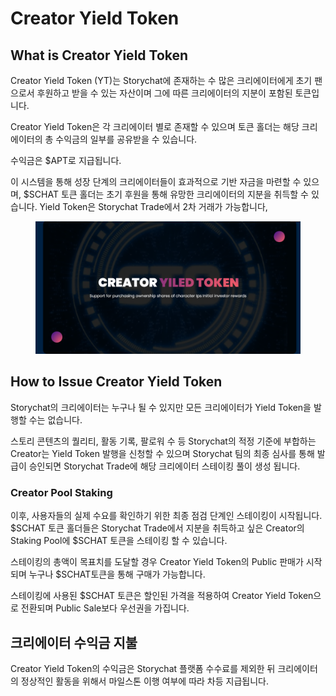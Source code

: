 # Creator Yield Token

## What is Creator Yield Token

Creator Yield Token (YT)는 Storychat에 존재하는 수 많은 크리에이터에게 초기 팬으로서 후원하고 받을 수 있는 자산이며 그에 따른 크리에이터의 지분이 포함된 토큰입니다.

Creator Yield Token은 각 크리에이터 별로 존재할 수 있으며 토큰 홀더는 해당 크리에이터의 총 수익금의 일부를 공유받을 수 있습니다.

수익금은 $APT로 지급됩니다.

이 시스템을 통해 성장 단계의 크리에이터들이 효과적으로 기반 자금을 마련할 수 있으며, $SCHAT 토큰 홀더는 초기 후원을 통해 유망한 크리에이터의 지분을 취득할 수 있습니다. Yield Token은 Storychat Trade에서 2차 거래가 가능합니다,



<figure><img src="../../.gitbook/assets/image (1) (1).png" alt=""><figcaption></figcaption></figure>



## How to Issue Creator Yield Token

Storychat의 크리에이터는 누구나 될 수 있지만 모든 크리에이터가 Yield Token을 발행할 수는 없습니다.&#x20;

스토리 콘텐츠의 퀄리티, 활동 기록, 팔로워 수 등 Storychat의 적정 기준에 부합하는 Creator는 Yield Token 발행을 신청할 수 있으며 Storychat 팀의 최종 심사를 통해 발급이 승인되면 Storychat Trade에 해당 크리에이터 스테이킹 풀이 생성 됩니다.



### Creator Pool Staking

이후, 사용자들의 실제 수요를 확인하기 위한 최종 점검 단계인 스테이킹이 시작됩니다. $SCHAT 토큰 홀더들은 Storychat Trade에서 지분을 취득하고 싶은 Creator의 Staking Pool에 $SCHAT 토큰을 스테이킹 할 수 있습니다.

스테이킹의 총액이 목표치를 도달할 경우 Creator Yield Token의 Public 판매가 시작되며 누구나 $SCHAT토큰을 통해 구매가 가능합니다.

스테이킹에 사용된 $SCHAT 토큰은 할인된 가격을 적용하여 Creator Yield Token으로 전환되며 Public Sale보다 우선권을 가집니다.



## 크리에이터 수익금 지불

Creator Yield Token의 수익금은 Storychat 플랫폼 수수료를 제외한 뒤 크리에이터의 정상적인 활동을 위해서 마일스톤 이행 여부에 따라 차등 지급됩니다.&#x20;
